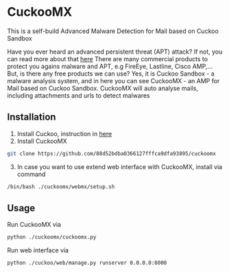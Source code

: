 # CuckooMX

This is a self-build Advanced Malware Detection for Mail based on Cuckoo
Sandbox

Have you ever heard an advanced persistent threat (APT) attack? If not, you
can read more about that [here](https://en.wikipedia.org/wiki/Advanced_persistent_threat)
There are many commercial products to protect you agains malware and APT, e.g
FireEye, Lastline, Cisco AMP,... But, is there any free products we can use?
Yes, it is Cuckoo Sandbox - a malware analysis system, and in here you can see
CuckooMX - an AMP for Mail based on Cuckoo Sandbox. CuckooMX will auto analyse
mails, including attachments and urls to detect malwares

## Installation

1. Install Cuckoo, instruction in [here](http://docs.cuckoosandbox.org/en/latest/)
2. Install CuckooMX

```bash
git clone https://github.com/88d52bdba0366127fffca9dfa93895/cuckoomx
```

3. In case you want to use extend web interface with CuckooMX, install via
command

```bash
/bin/bash ./cuckoomx/webmx/setup.sh
```

## Usage

Run CuckooMX via

```bash
python ./cuckoomx/cuckoomx.py
```

Run web interface via

```bash
python ./cuckoo/web/manage.py runserver 0.0.0.0:8000
```